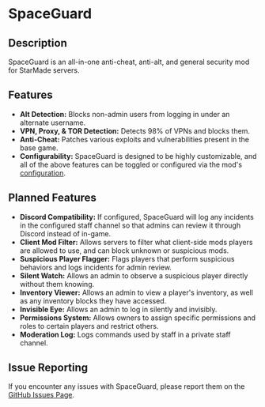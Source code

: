 # SpaceGuard
## Description
SpaceGuard is an all-in-one anti-cheat, anti-alt, and general security mod for StarMade servers.

## Features
- **Alt Detection:** Blocks non-admin users from logging in under an alternate username.
- **VPN, Proxy, & TOR Detection:** Detects 98% of VPNs and blocks them.
- **Anti-Cheat:** Patches various exploits and vulnerabilities present in the base game.
- **Configurability:** SpaceGuard is designed to be highly customizable, and all of the above features can be toggled or configured via the mod's [configuration](https://github.com/garretreichenbach/SpaceGuard/wiki/Configuration).

## Planned Features
- **Discord Compatibility:** If configured, SpaceGuard will log any incidents in the configured staff channel so that admins can review it through Discord instead of in-game.
- **Client Mod Filter:** Allows servers to filter what client-side mods players are allowed to use, and can block unknown or suspicious mods.
- **Suspicious Player Flagger:** Flags players that perform suspicious behaviors and logs incidents for admin review.
- **Silent Watch:** Allows an admin to observe a suspicious player directly without them knowing.
- **Inventory Viewer:** Allows an admin to view a player's inventory, as well as any inventory blocks they have accessed.
- **Invisible Eye:** Allows an admin to log in silently and invisibly.
- **Permissions System:** Allows owners to assign specific permissions and roles to certain players and restrict others.
- **Moderation Log:** Logs commands used by staff in a private staff channel.

## Issue Reporting
If you encounter any issues with SpaceGuard, please report them on the [GitHub Issues Page](https://github.com/garretreichenbach/SpaceGuard/issues).
